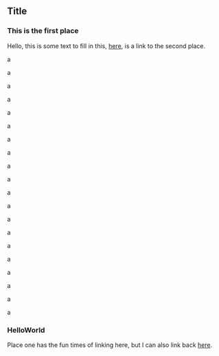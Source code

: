 ## Title

### <span id="place1">This is the first place</span>

Hello, this is some text to fill in this, [here](#place2), is a link to the second 
place.

a

a

a

a

a

a

a

a

a

a

a

a

a

a

a

a

a

a

a

a

### <span id="place2">HelloWorld</span>

Place one has the fun times of linking here, but I can also link back [here](#place1).
